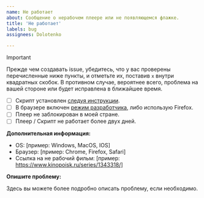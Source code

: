 ```yaml
---
name: Не работает
about: Сообщение о нерабочем плеере или не появляющемся флажке.
title: 'Не работает'
labels: bug
assignees: Dolotenko

---
```


> [!IMPORTANT]
> Прежде чем создавать issue, убедитесь, что у вас проверены перечисленные ниже пункты, и отметьте их, поставив `x` внутри квадратных скобок. В противном случае, вероятнее всего, проблема на вашей стороне или будет исправлена в ближайшее время.
>
> - [ ] Скрипт установлен [следуя инструкции](https://github.com/Axios-GoSu/Free-all-films-by-Dolotenko-E-O/blob/main/README.md).
> - [ ] В браузере включен [режим разработчика](https://www.tampermonkey.net/faq.php?locale=ru#Q209), либо использую Firefox.
> - [ ] Плеер не заблокирован в моей стране.
> - [ ] Плеер / Скрипт не работает более двух дней.

**Дополнительная информация:**

- OS: [пример: Windows, MacOS, IOS]
- Браузер: [пример: Chrome, Firefox, Safari]
- Ссылка на не рабочий фильм: [пример: https://www.kinopoisk.ru/series/1343318/]


**Опишите проблему:**

Здесь вы можете более подробно описать проблему, если необходимо.
